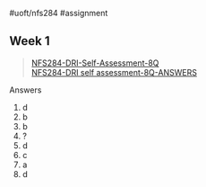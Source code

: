 #uoft/nfs284 #assignment 


## Week 1
> [NFS284-DRI-Self-Assessment-8Q](attachments/NFS284-DRI-Self-Assessment-8Q.pdf)  
> [NFS284-DRI self assessment-8Q-ANSWERS](attachments/NFS284-DRI%20self%20assessment-8Q-ANSWERS.pdf)

Answers
1. d
2. b
3. b
4. ?
5. d
6. c
7. a
8. d